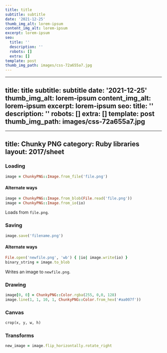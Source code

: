 ```yaml
---
title: title
subtitle: subtitle
date: '2021-12-25'
thumb_img_alt: lorem-ipsum
content_img_alt: lorem-ipsum
excerpt: lorem-ipsum
seo:
  title: ''
  description: ''
  robots: []
  extra: []
template: post
thumb_img_path: images/css-72a655a7.jpg
---
```

---
title: title
subtitle: subtitle
date: '2021-12-25'
thumb_img_alt: lorem-ipsum
content_img_alt: lorem-ipsum
excerpt: lorem-ipsum
seo:
  title: ''
  description: ''
  robots: []
  extra: []
template: post
thumb_img_path: images/css-72a655a7.jpg
---
---
title: Chunky PNG
category: Ruby libraries
layout: 2017/sheet
---

### Loading

```ruby
image = ChunkyPNG::Image.from_file('file.png')
```

#### Alternate ways

```ruby
image = ChunkyPNG::Image.from_blob(File.read('file.png'))
image = ChunkyPNG::Image.from_io(io)
```

Loads from `file.png`.

### Saving

```ruby
image.save('filename.png')
```

#### Alternate ways

```ruby
File.open('newfile.png', 'wb') { |io| image.write(io) }
binary_string = image.to_blob
```

Writes an image to `newfile.png`.

### Drawing

```ruby
image[0, 0] = ChunkyPNG::Color.rgba(255, 0,0, 128)
image.line(1, 1, 10, 1, ChunkyPNG::Color.from_hex('#aa007f'))
```

### Canvas

```ruby
crop(x, y, w, h)
```

### Transforms

```ruby
new_image = image.flip_horizontally.rotate_right
```
